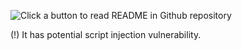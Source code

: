 ![Click a button to read README in Github repository](http://vzvu3k6k.tk/memo/img/ruby-toolbox-show-readme-image.png)

(!) It has potential script injection vulnerability.
